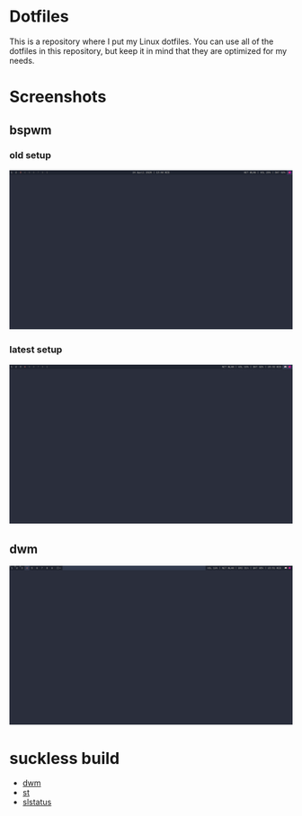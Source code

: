 # Dotfiles
This is a repository where I put my Linux dotfiles. You can use all of the dotfiles in this repository, but keep it in mind that they are optimized for my needs.

# Screenshots
## bspwm
### old setup
![](screenshots/bspwm-old.png)
### latest setup
![](screenshots/bspwm-now.png)
## dwm
![](screenshots/dwm.png)

# suckless build
- [dwm](https://github.com/nextiaindex/dwm)
- [st](https://github.com/nextiaindex/st)
- [slstatus](https://github.com/nextiaindex/slstatus)
